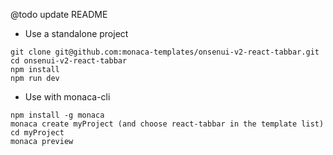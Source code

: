 @todo update README


* Use a standalone project

```
git clone git@github.com:monaca-templates/onsenui-v2-react-tabbar.git
cd onsenui-v2-react-tabbar
npm install
npm run dev
```


* Use with monaca-cli

```
npm install -g monaca
monaca create myProject (and choose react-tabbar in the template list)
cd myProject
monaca preview
```
